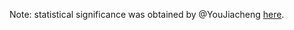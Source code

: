 Note: statistical significance was obtained by @YouJiacheng [here](https://x.com/YouJiacheng/status/1878827972519772241).
